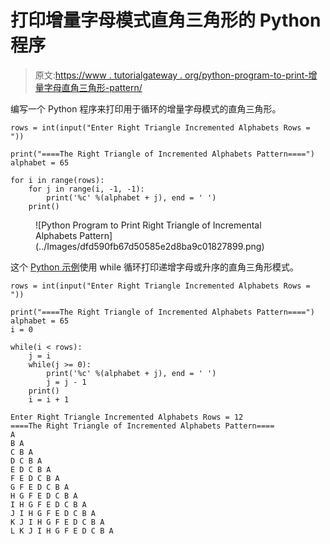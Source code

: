 # 打印增量字母模式直角三角形的 Python 程序

> 原文:[https://www . tutorialgateway . org/python-program-to-print-增量字母直角三角形-pattern/](https://www.tutorialgateway.org/python-program-to-print-right-triangle-of-incremental-alphabets-pattern/)

编写一个 Python 程序来打印用于循环的增量字母模式的直角三角形。

```
rows = int(input("Enter Right Triangle Incremented Alphabets Rows = "))

print("====The Right Triangle of Incremented Alphabets Pattern====")
alphabet = 65

for i in range(rows):
    for j in range(i, -1, -1):
        print('%c' %(alphabet + j), end = ' ')
    print()
```

<figure class="wp-block-image size-large">![Python Program to Print Right Triangle of Incremental Alphabets Pattern](../Images/dfd590fb67d50585e2d8ba9c01827899.png)</figure>

这个 [Python 示例](https://www.tutorialgateway.org/python-programming-examples/)使用 while 循环打印递增字母或升序的直角三角形模式。

```
rows = int(input("Enter Right Triangle Incremented Alphabets Rows = "))

print("====The Right Triangle of Incremented Alphabets Pattern====")
alphabet = 65
i = 0

while(i < rows):
    j = i
    while(j >= 0):
        print('%c' %(alphabet + j), end = ' ')
        j = j - 1
    print()
    i = i + 1
```

```
Enter Right Triangle Incremented Alphabets Rows = 12
====The Right Triangle of Incremented Alphabets Pattern====
A 
B A 
C B A 
D C B A 
E D C B A 
F E D C B A 
G F E D C B A 
H G F E D C B A 
I H G F E D C B A 
J I H G F E D C B A 
K J I H G F E D C B A 
L K J I H G F E D C B A 
```